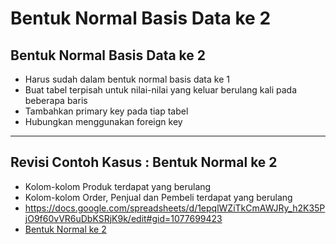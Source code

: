 # Bentuk Normal Basis Data ke 2

## Bentuk Normal Basis Data ke 2

- Harus sudah dalam bentuk normal basis data ke 1
- Buat tabel terpisah untuk nilai-nilai yang keluar berulang kali pada beberapa baris
- Tambahkan primary key pada tiap tabel
- Hubungkan menggunakan foreign key

---

## Revisi Contoh Kasus : Bentuk Normal ke 2

- Kolom-kolom Produk terdapat yang berulang
- Kolom-kolom Order, Penjual dan Pembeli terdapat yang berulang
- https://docs.google.com/spreadsheets/d/1epqlWZiTkCmAWJRy_h2K35PjO9f60vVR6uDbKSRjK9k/edit#gid=1077699423
- <a href="../assets/table/Second Normal Form.html">Bentuk Normal ke 2</a>